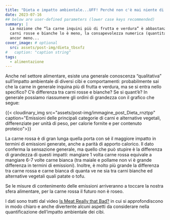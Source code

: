 ```yaml
---
title: "Dieta e impatto ambientale...UFF! Perché non c'è mai niente di semplice??"
date: 2023-07-16
## below are user-defined parameters (lower case keys recommended)
summary: |
  La nozione che “la carne inquini più di frutta e verdura” è abbastanza diffusa, la distinzione tra
  carni rosse e bianche lo è meno, la consapevolezza numerica (quantitativa) dei valori in gioco
  ancor meno...
cover_image: # optional
  src: assets/post-img/dieta_tbsxfz
#   caption: "caption string"
tags:
  - alimentazione
---
```


Anche nel settore alimentare, esiste una generale conoscenza “qualitativa” sull’impatto ambientale di diversi cibi e comportamenti: probabilmente sai che la carne in generale inquina più di frutta e verdura, ma se si entra nello specifico? C’è differenza tra carni rosse e bianche? Se si quant’è?
In generale possiamo riassumere gli ordini di grandezza con il grafico che segue:

{{< cloudinary_img src="assets/post-img/immagine_post_Dieta_rnztpp" caption="Emissioni delle principali categorie di carni e alternative vegetali, differenziate per unità di peso, per calorie fornite e per contenuto proteico">}}

La carne rossa è di gran lunga quella porta con sé il maggiore impatto in termini di emissioni generate, anche a parità di apporto calorico. Il dato conferma la sensazione generale, ma quello che può stupire è la differenza di grandezza di questi impatti: mangiare 1 volta carne rossa equivale a mangiare 6-7 volte carne bianca (tra maiale e pollame non vi è grande differenza in termini di emissioni). Inoltre, è molto più grande la differenza tra carne rossa e carne bianca di quanta ve ne sia tra carni bianche ed alternative vegetali quali patate o tofu. 

Se le misure di contenimento delle emissioni arriveranno a toccare la nostra sfera alimentare, per la carne rossa il futuro non è roseo. 

I dati sono tratti dal video [Is Meat Really that Bad?](https://www.youtube.com/watch?v=F1Hq8eVOMHs) in cui si approfondiscono in modo chiaro e anche divertente alcuni aspetti da considerare nella quantificazione dell’impatto ambientale dei cibi. 

<!--
  created 2023-07-16 15:43:38.608974 +0200 CEST m=+0.107188751
-->